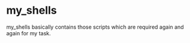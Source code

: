 # my_shells

my_shells basically contains those scripts which are required again and again for my task.
